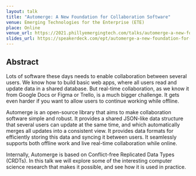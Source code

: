 ```yaml
---
layout: talk
title: "Automerge: A New Foundation for Collaboration Software"
venue: Emerging Technologies for the Enterprise (ETE)
place: Online
venue_url: https://2021.phillyemergingtech.com/talks/automerge-a-new-foundation-for-collaboration-software/
slides_url: https://speakerdeck.com/ept/automerge-a-new-foundation-for-collaboration-software
---
```


<script async class="speakerdeck-embed" data-id="6288c2fdb7674b13acc82291373f1491" data-ratio="1.33333333333333" src="//speakerdeck.com/assets/embed.js"></script>

Abstract
--------

Lots of software these days needs to enable collaboration between several users. We know how to
build basic web apps, where all users read and update data in a shared database. But real-time
collaboration, as we know it from Google Docs or Figma or Trello, is a much bigger challenge. It
gets even harder if you want to allow users to continue working while offline.

Automerge is an open-source library that aims to make collaboration software simple and robust. It
provides a shared JSON-like data structure that several users can update at the same time, and which
automatically merges all updates into a consistent view. It provides data formats for efficiently
storing this data and syncing it between users. It seamlessly supports both offline work and live
real-time collaboration while online.

Internally, Automerge is based on Conflict-free Replicated Data Types (CRDTs). In this talk we will
explore some of the interesting computer science research that makes it possible, and see how it is
used in practice.

